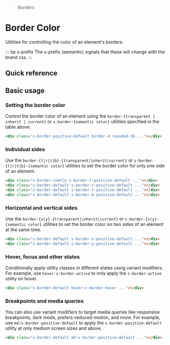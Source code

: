 > Borders

# Border Color
Utilities for controlling the color of an element's borders.

::: tip s-prefix
The s-prefix (semantic) signals that these will change with the brand css.
:::

## Quick reference

<container>
  <ThemeContainer />
</container>

<qr-color-table />

## Basic usage
### Setting the border color
Control the border color of an element using the `border-{transparent | inherit | current}` or `s-border-{semantic color}` utilities specified in the table above.

<container>
  <div class="grid gap-16 justify-items-center">
    <div class="h-80 w-80 border-4 rounded-16 s-border-positive-default"></div>
  </div>
</container>

```html
<div class="s-border-positive-default border-4 rounded-16 ..."></div>
```

<!--
TODO: How should we handle opacity?

### Changing the opacity
Control the opacity of an element’s border color using the color opacity modifier.

<container>
  <div class="grid grid-cols-3 gap-16 justify-items-center">
    <div class="pd-bg-violet-500 h-80 w-80 border-4 rounded-4 pd-border-indigo-500/100"></div>
    <div class="pd-bg-violet-500 h-80 w-80 border-4 rounded-4 pd-border-indigo-500/75"></div>
    <div class="pd-bg-violet-500 h-80 w-80 border-4 rounded-4 pd-border-indigo-500/50"></div>
  </div>
</container>

```html
<div class="border-4 border-indigo-500/100 ..."></div>
<div class="border-4 border-indigo-500/75 ..."></div>
<div class="border-4 border-indigo-500/50 ..."></div>
```
-->

### Individual sides
Use the `border-{l|r|t|b}-{transparent|inherit|current}` or `s-border-{l|r|t|b}-{semantic color}` utilities to set the border color for only one side of an element.

<container>
  <div class="grid grid-cols-4 gap-16 justify-items-center">
    <div class="h-80 w-80 border-4 rounded-16 s-border-default s-border-l-positive-default"></div>
    <div class="h-80 w-80 border-4 rounded-16 s-border-default s-border-r-positive-default"></div>
    <div class="h-80 w-80 border-4 rounded-16 s-border-default s-border-t-positive-default"></div>
    <div class="h-80 w-80 border-4 rounded-16 s-border-default s-border-b-positive-default"></div>
  </div>
</container>

```html
<div class="s-border-subtle s-border-l-positive-default ..."></div>
<div class="s-border-default s-border-r-positive-default ..."></div>
<div class="s-border-default s-border-t-positive-default ..."></div>
<div class="s-border-default s-border-b-positive-default ..."></div>
```

### Horizontal and vertical sides
Use the `border-{x|y}-{transparent|inherit|current}` or `s-border-{x|y}-{semantic color}` utilities to set the border color on two sides of an element at the same time.

<container>
  <div class="grid grid-cols-2 gap-16 justify-items-center">
    <div class="h-80 w-80 border-4 rounded-16 s-border-default s-border-x-positive-default"></div>
    <div class="h-80 w-80 border-4 rounded-16 s-border-default s-border-y-positive-default"></div>
   </div>
</container>

```html
<div class="s-border-default s-border-x-positive-default ..."></div>
<div class="s-border-default s-border-y-positive-default ..."></div>
```

### Hover, focus and other states
Conditionally apply utility classes in different states using variant modifiers.
For example, use `hover:s-border-active` to only apply the `s-border-active` utility on hover.

<container>
  <div class="grid gap-16 justify-items-center">
    <div class="h-80 w-80 border-4 rounded-16 s-border-default hover:s-border-hover"></div>
   </div>
</container>

```html
<div class="s-border-default hover:s-border-hover ..."></div>
```

### Breakpoints and media queries
You can also use variant modifiers to target media queries like responsive breakpoints, dark mode, prefers-reduced-motion, and more.
For example, use `md:s-border-positive-default` to apply the `s-border-positive-default` utility at only medium screen sizes and above.

<container>
  <div class="grid gap-16 justify-items-center">
    <div class="h-80 w-80 border-4 rounded-16 s-border-default md:s-border-positive-default"></div>
   </div>
</container>

```html
<div class="s-border-default md:s-border-positive-default ..."></div>
```
